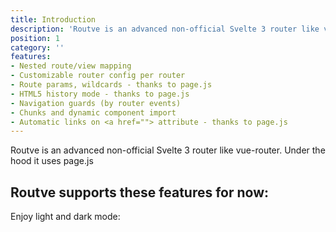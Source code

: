 ```yaml
---
title: Introduction
description: 'Routve is an advanced non-official Svelte 3 router like vue-router. Under the hood it uses page.js'
position: 1
category: ''
features:
- Nested route/view mapping
- Customizable router config per router
- Route params, wildcards - thanks to page.js
- HTML5 history mode - thanks to page.js
- Navigation guards (by router events)
- Chunks and dynamic component import
- Automatic links on <a href=""> attribute - thanks to page.js
---
```


Routve is an advanced non-official Svelte 3 router like vue-router. Under the hood it uses page.js

## Routve supports these features for now:

<list :items="features"></list>

<p class="flex items-center">Enjoy light and dark mode:&nbsp;<app-color-switcher class="inline-flex ml-2"></app-color-switcher></p>
